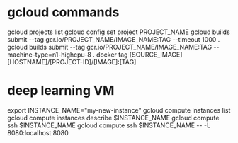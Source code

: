 # gcloud commands
gcloud projects list
gcloud config set project PROJECT_NAME
gcloud builds submit --tag gcr.io/PROJECT_NAME/IMAGE_NAME:TAG --timeout 1000 .
gcloud builds submit --tag gcr.io/PROJECT_NAME/IMAGE_NAME:TAG --machine-type=n1-highcpu-8 .
docker tag [SOURCE_IMAGE] [HOSTNAME]/[PROJECT-ID]/[IMAGE]:[TAG]


# deep learning VM
export INSTANCE_NAME="my-new-instance"
gcloud compute instances list
gcloud compute instances describe $INSTANCE_NAME
gcloud compute ssh $INSTANCE_NAME
gcloud compute ssh $INSTANCE_NAME -- -L 8080:localhost:8080



